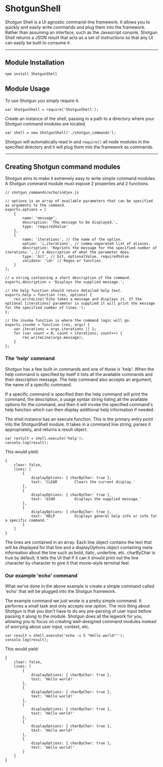 ShotgunShell
============

Shotgun Shell is a UI agnostic command-line framework. It allows you to quickly and easily write commands and plug them into the framework. Rather than assuming an interface, such as the Javascript console, Shotgun Shell returns a JSON result that acts as a set of instructions so that any UI can easily be built to consume it.

---

## Module Installation

    npm install ShotgunShell


## Module Usage

To use Shotgun you simply require it.

    var ShotgunShell = require('ShotgunShell');
    
Create an instance of the shell, passing in a path to a directory where your Shotgun command modules are located.

    var shell = new ShotgunShell('./shotgun_commands');
    
Shotgun will automatically read in and `require()` all node modules in the specified directory and it will plug them into the framework as commands.

---

## Creating Shotgun command modules

Shotgun aims to make it extremely easy to write simple command modules. A Shotgun command module must expose 2 properties and 2 functions.

    // shotgun_commands/echo/indjex.js

    // options is an array of available parameters that can be specified as arguments to the command.
    exports.options = [
        {
            name: 'message',
            description: 'The message to be displayed.',
            type: 'requiredValue'
        },
        {
            name: 'iterations', // the name of the option.
            option: 'i,iterations', // comma-separated list of aliases.
            description: 'Reprints the message for the specified number of iterations.', // a description of what the parameter does.
            type: 'bit', // bit, optionalValue, requiredValue
            validate: '\d+' // Regex or function.
        }
    ];
    
    // a string containing a short description of the command.
    exports.description = 'Displays the supplied message.';

    // the help function should return detailed help text.
    exports.help = function (res, options) {
        res.writeLine('Echo takes a message and displays it. If the optional [iterations] parameter is supplied it will print the message for the specified number of lines.');
    };
        
    // the invoke function is where the command logic will go.
    exports.invoke = function (res, args) {
        var iterations = args.iterations || 1;
        for (var count = 0; count < iterations; count++) {
            res.writeLine(args.message);
        }
    };
    
### The 'help' command
    
Shotgun has a few built-in commands and one of those is 'help'. When the help command is specified by itself it lists all the available commands and their description message. The help command also accepts an argument, the name of a specific command.

If a specific command is specified then the help command will print the command, the description, a usage syntax string listing all the available options for the command, and then it will invoke the specified command's help function which can then display additional help information if needed.

The shell instance has an execute function. This is the primary entry point into the ShotgunShell module. It takes in a command line string, parses it appropriately, and returns a result object.

    var restult = shell.execute('help');
    console.log(result);
    
This would yield:

    {
        clear: false,
        lines: [
            {
                displayOptions: { charByChar: true },
                text: 'CLEAR        Clears the current display.'
            },
            {
                displayOptions: { charByChar: true },
                text: 'ECHO         Displays the supplied message.'
            },
            {
                displayOptions: { charByChar: true },
                text: 'HELP         Displays general help info or info for a specific command.'
            }
        ]
    }
    
The lines are contained in an array. Each line object contains the text that will be displayed for that line and a displayOptions object containing meta information about the line such as bold, italic, underline, etc. charByChar is true by default; it tells the UI that if it can it should print out the line character by character to give it that movie-style terminal feel.

### Our example 'echo' command

What we've done in the above example is create a simple command called 'echo' that will be plugged into the Shotgun framework. 

The example command we just wrote is a pretty simple command. It performs a small task and only accepts one option. The nice thing about Shotgun is that you don't have to do any pre-parsing of user input before passing it along to the module. Shotgun does all the legwork for you, allowing you to focus on creating well-designed command modules instead of worrying about user input, context, etc.

    var result = shell.execute('echo -i 5 "Hello world!"');
    console.log(result);
    
This would yield:

    {
        clear: false,
        lines: [
            {
                displayOptions: { charByChar: true },
                text: 'Hello world!'
            },
            {
                displayOptions: { charByChar: true },
                text: 'Hello world!'
            },
            {
                displayOptions: { charByChar: true },
                text: 'Hello world!'
            },
            {
                displayOptions: { charByChar: true },
                text: 'Hello world!'
            },
            {
                displayOptions: { charByChar: true },
                text: 'Hello world!'
            }
        ]
    }
